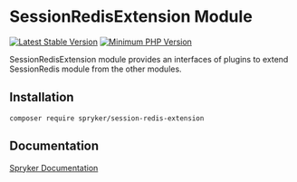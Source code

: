 # SessionRedisExtension Module
[![Latest Stable Version](https://poser.pugx.org/spryker/session-redis-extension/v/stable.svg)](https://packagist.org/packages/spryker/session-redis-extension)
[![Minimum PHP Version](https://img.shields.io/badge/php-%3E%3D%207.4-8892BF.svg)](https://php.net/)

SessionRedisExtension module provides an interfaces of plugins to extend SessionRedis module from the other modules.

## Installation

```
composer require spryker/session-redis-extension
```

## Documentation

[Spryker Documentation](https://academy.spryker.com/developing_with_spryker/module_guide/modules.html)
